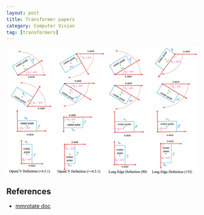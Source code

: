 ```yaml
---
layout: post
title: Transformer papers
category: Computer Vision
tag: [transformers]
---
```


<img src='/assets/computer_vision/obb_detection/bbox_orientation/angle_def.png'>


## References
- [mmrotate doc](https://github.com/open-mmlab/mmrotate/blob/main/docs/en/intro.md)